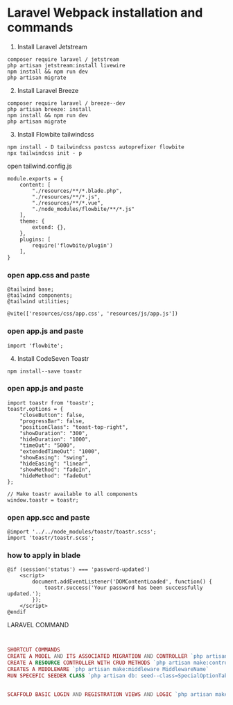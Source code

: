 # Laravel Webpack installation and commands

1. Install Laravel Jetstream
```
composer require laravel / jetstream
php artisan jetstream:install livewire
npm install && npm run dev
php artisan migrate
```
2. Install Laravel Breeze
```
composer require laravel / breeze--dev
php artisan breeze: install
npm install && npm run dev
php artisan migrate
```
3. Install Flowbite tailwindcss
```
npm install - D tailwindcss postcss autoprefixer flowbite
npx tailwindcss init - p
```

open tailwind.config.js
```
module.exports = {
	content: [
		"./resources/**/*.blade.php",
		"./resources/**/*.js",
		"./resources/**/*.vue",
		"./node_modules/flowbite/**/*.js"
	],
	theme: {
		extend: {},
	},
	plugins: [
		require('flowbite/plugin')
	],
}
```

### open app.css and paste
```
@tailwind base;
@tailwind components;
@tailwind utilities;

@vite(['resources/css/app.css', 'resources/js/app.js'])
```

### open app.js and paste
```
import 'flowbite';
```

4. Install CodeSeven Toastr
```
npm install--save toastr
```

### open app.js and paste
```
import toastr from 'toastr';
toastr.options = {
	"closeButton": false,
	"progressBar": false,
	"positionClass": "toast-top-right",
	"showDuration": "300",
	"hideDuration": "1000",
	"timeOut": "5000",
	"extendedTimeOut": "1000",
	"showEasing": "swing",
	"hideEasing": "linear",
	"showMethod": "fadeIn",
	"hideMethod": "fadeOut"
};

// Make toastr available to all components
window.toastr = toastr;
```

### open app.scc and paste
```
@import '../../node_modules/toastr/toastr.scss';
import 'toastr/toastr.scss';
```
### how to apply in blade

```
@if (session('status') === 'password-updated')
	<script>
		document.addEventListener('DOMContentLoaded', function() {
			toastr.success('Your password has been successfully updated.');
		});
	</script>
@endif
```

LARAVEL COMMAND
```php artisan db: seed--class=SpecialOptionTableSeeder


SHORTCUT COMMANDS
CREATE A MODEL AND ITS ASSOCIATED MIGRATION AND CONTROLLER `php artisan make:model ModelName - mc`
CREATE A RESOURCE CONTROLLER WITH CRUD METHODS `php artisan make:controller ControllerName--resource`
CREATES A MIDDLEWARE `php artisan make:middleware MiddlewareName`
RUN SPECEFIC SEEDER CLASS `php artisan db: seed--class=SpecialOptionTableSeeder`


SCAFFOLD BASIC LOGIN AND REGISTRATION VIEWS AND LOGIC `php artisan make: auth`
